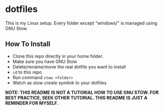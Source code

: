 # dotfiles
This is my Linux setup. Every folder except "windows/" is managed using GNU Stow.

## How To Install
* Clone this repo directly in your home folder.
* Make sure you have GNU Stow
* Delete/rename/move the real dotfile you want to install
* `cd` to this repo
* Run command `stow <folder>`
* Watch as stow create symlink to your dotfiles

**NOTE: THIS README IS NOT A TUTORIAL HOW TO USE GNU STOW. FOR BEST PRACTICE, SEEK OTHER TUTORIAL. THIS README IS JUST A REMINDER FOR MYSELF.**



